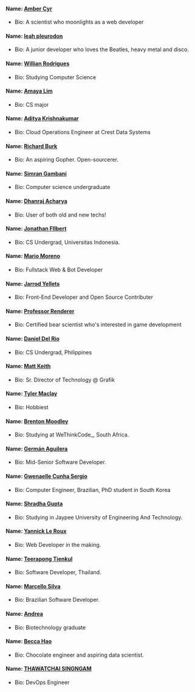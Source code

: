 #### Name: [Amber Cyr](https://github.com/SheW0lf)

- Bio: A scientist who moonlights as a web developer


#### Name: [leah pleurodon](https://github.com/leahpleurodon)

- Bio: A junior developer who loves the Beatles, heavy metal and disco.


#### Name: [Willian Rodrigues](https://github.com/willianrod)

- Bio: Studying Computer Science


#### Name: [Amaya Lim](https://github.com/nightrainlily)

- Bio: CS major


#### Name: [Aditya Krishnakumar](https://github.com/beingadityak)

- Bio: Cloud Operations Engineer at Crest Data Systems


#### Name: [Richard Burk](https://github.com/rbo13)

- Bio: An aspiring Gopher. Open-sourcerer.


#### Name: [Simran Gambani](https://github.com/gambani-simran)

- Bio: Computer science undergraduate


#### Name: [Dhanraj Acharya](https://github.com/drex44)

- Bio: User of both old and new techs!


#### Name: [Jonathan FIlbert](https://github.com/jonathanfilbert)

- Bio: CS Undergrad, Universitas Indonesia.


#### Name: [Mario Moreno](https://github.com/soymariomoreno)

- Bio: Fullstack Web & Bot Developer


#### Name: [Jarrod Yellets](https://github.com/jarrodyellets)

- Bio: Front-End Developer and Open Source Contributer


#### Name: [Professor Renderer](https://github.com/Renderer-RCT2)

- Bio: Certified bear scientist who's interested in game development


#### Name: [Daniel Del Rio](https://github.com/daniddelrio)

- Bio: CS Undergrad, Philippines


#### Name: [Matt Keith](https://github.com/redyetico)

- Bio: Sr. Director of Technology @ Grafik


#### Name: [Tyler Maclay](https://github.com/tylermaclay)

- Bio: Hobbiest


#### Name: [Brenton Moodley](https://github.com/breakstate)

- Bio: Studying at WeThinkCode_, South Africa.


#### Name: [Germán Aguilera](https://github.com/germmand)

- Bio: Mid-Senior Software Developer.


#### Name: [Gwenaelle Cunha Sergio](https://github.com/gcunhase)

- Bio: Computer Engineer, Brazilian, PhD student in South Korea


#### Name: [Shradha Gupta](https://github.com/shradha14)

- Bio: Studying in Jaypee University of Engineering And Technology.


#### Name: [Yannick Le Roux](https://github.com/YannickLeRoux)

- Bio: Web Developer in the making.


#### Name: [Teerapong Tienkul](https://github.com/teerapongt)

- Bio: Software Developer, Thailand.


#### Name: [Marcello Silva](https://github.com/MarcelloVSilva)

- Bio: Brazilian Software Developer.


#### Name: [Andrea](https://github.com/kaywinnet)

- Bio: Biotechnology graduate

#### Name: [Becca Hao](https://github.com/haobecca)

- Bio: Chocolate engineer and aspiring data scientist.

#### Name: [THAWATCHAI SINGNGAM](https://github.com/merxer)

- Bio: DevOps Engineer
